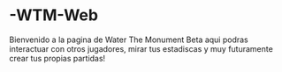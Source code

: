 -WTM-Web
========

Bienvenido a la pagina de Water The Monument Beta aqui podras interactuar con otros jugadores, mirar tus estadiscas y muy futuramente crear tus propias partidas!

